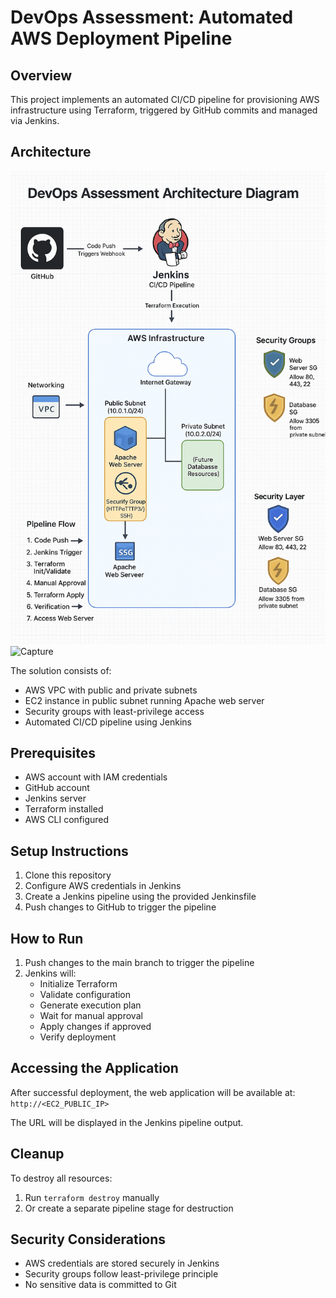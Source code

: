 # DevOps Assessment: Automated AWS Deployment Pipeline

## Overview
This project implements an automated CI/CD pipeline for provisioning AWS infrastructure using Terraform, triggered by GitHub commits and managed via Jenkins.

## Architecture
![Architecture Diagram](docs/architecture-diagram.png)
![Capture](https://github.com/user-attachments/assets/8dc2b236-5a31-43fd-9848-ce4a86f64743)


The solution consists of:
- AWS VPC with public and private subnets
- EC2 instance in public subnet running Apache web server
- Security groups with least-privilege access
- Automated CI/CD pipeline using Jenkins

## Prerequisites
- AWS account with IAM credentials
- GitHub account
- Jenkins server
- Terraform installed
- AWS CLI configured

## Setup Instructions
1. Clone this repository
2. Configure AWS credentials in Jenkins
3. Create a Jenkins pipeline using the provided Jenkinsfile
4. Push changes to GitHub to trigger the pipeline

## How to Run
1. Push changes to the main branch to trigger the pipeline
2. Jenkins will:
   - Initialize Terraform
   - Validate configuration
   - Generate execution plan
   - Wait for manual approval
   - Apply changes if approved
   - Verify deployment

## Accessing the Application
After successful deployment, the web application will be available at:
`http://<EC2_PUBLIC_IP>`

The URL will be displayed in the Jenkins pipeline output.

## Cleanup
To destroy all resources:
1. Run `terraform destroy` manually
2. Or create a separate pipeline stage for destruction

## Security Considerations
- AWS credentials are stored securely in Jenkins
- Security groups follow least-privilege principle
- No sensitive data is committed to Git
